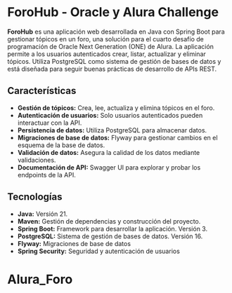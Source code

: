 
# ForoHub - Oracle y Alura Challenge

**ForoHub** es una aplicación web desarrollada en Java con Spring Boot para gestionar tópicos en un foro, una solución para el cuarto desafío de programación de Oracle Next Generation (ONE) de Alura. La aplicación permite a los usuarios autenticados crear, listar, actualizar y eliminar tópicos. Utiliza PostgreSQL como sistema de gestión de bases de datos y está diseñada para seguir buenas prácticas de desarrollo de APIs REST.

## Características

- **Gestión de tópicos:** Crea, lee, actualiza y elimina tópicos en el foro.
- **Autenticación de usuarios:** Solo usuarios autenticados pueden interactuar con la API.
- **Persistencia de datos:** Utiliza PostgreSQL para almacenar datos.
- **Migraciones de base de datos:** Flyway para gestionar cambios en el esquema de la base de datos.
- **Validación de datos:** Asegura la calidad de los datos mediante validaciones.
- **Documentación de API:** Swagger UI para explorar y probar los endpoints de la API.

## Tecnologías

- **Java:** Versión 21.
- **Maven:** Gestión de dependencias y construcción del proyecto.
- **Spring Boot:** Framework para desarrollar la aplicación. Versión 3.
- **PostgreSQL:** Sistema de gestión de bases de datos. Versión 16.
- **Flyway:** Migraciones de base de datos
- **Spring Security:** Seguridad y autenticación de usuarios


 # Alura_Foro
